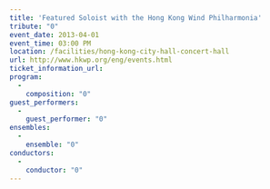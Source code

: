 ```yaml
---
title: 'Featured Soloist with the Hong Kong Wind Philharmonia'
tribute: "0"
event_date: 2013-04-01
event_time: 03:00 PM
location: /facilities/hong-kong-city-hall-concert-hall
url: http://www.hkwp.org/eng/events.html
ticket_information_url: 
program: 
  -
    composition: "0"
guest_performers: 
  -
    guest_performer: "0"
ensembles: 
  -
    ensemble: "0"
conductors: 
  -
    conductor: "0"
---
```


